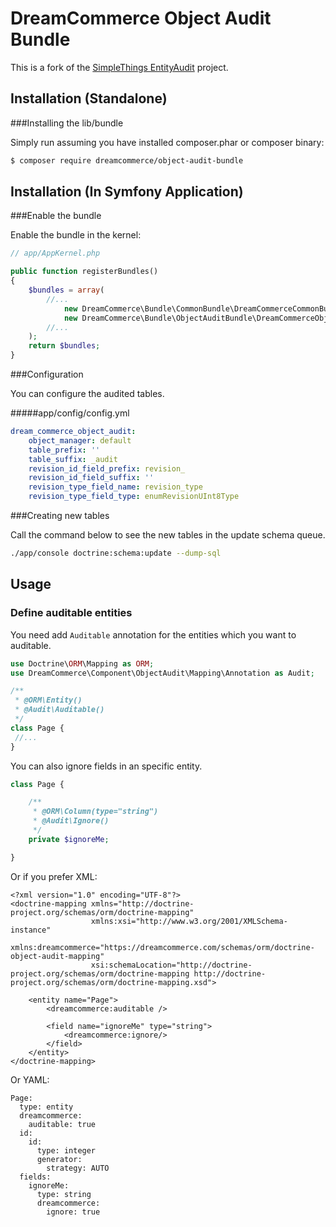 # DreamCommerce Object Audit Bundle

This is a fork of the [SimpleThings EntityAudit](https://github.com/simplethings/EntityAudit) project.

## Installation (Standalone)

###Installing the lib/bundle

Simply run assuming you have installed composer.phar or composer binary:

``` bash
$ composer require dreamcommerce/object-audit-bundle
```

## Installation (In Symfony Application)

###Enable the bundle

Enable the bundle in the kernel:

``` php
// app/AppKernel.php

public function registerBundles()
{
    $bundles = array(
        //...
            new DreamCommerce\Bundle\CommonBundle\DreamCommerceCommonBundle(),
            new DreamCommerce\Bundle\ObjectAuditBundle\DreamCommerceObjectAuditBundle(),
        //...
    );
    return $bundles;
}
```

###Configuration

You can configure the audited tables. 

#####app/config/config.yml
```yml
dream_commerce_object_audit:
    object_manager: default
    table_prefix: ''
    table_suffix: _audit
    revision_id_field_prefix: revision_
    revision_id_field_suffix: ''
    revision_type_field_name: revision_type
    revision_type_field_type: enumRevisionUInt8Type
```

###Creating new tables

Call the command below to see the new tables in the update schema queue.

```bash
./app/console doctrine:schema:update --dump-sql 
```

## Usage

### Define auditable entities
 
You need add `Auditable` annotation for the entities which you want to auditable.
  
```php
use Doctrine\ORM\Mapping as ORM;
use DreamCommerce\Component\ObjectAudit\Mapping\Annotation as Audit;

/**
 * @ORM\Entity()
 * @Audit\Auditable()
 */
class Page {
 //...
}
```

You can also ignore fields in an specific entity.
 
```php
class Page {

    /**
     * @ORM\Column(type="string")
     * @Audit\Ignore()
     */
    private $ignoreMe;

}
``` 

Or if you prefer XML:

```
<?xml version="1.0" encoding="UTF-8"?>
<doctrine-mapping xmlns="http://doctrine-project.org/schemas/orm/doctrine-mapping"
                  xmlns:xsi="http://www.w3.org/2001/XMLSchema-instance"
                  xmlns:dreamcommerce="https://dreamcommerce.com/schemas/orm/doctrine-object-audit-mapping"
                  xsi:schemaLocation="http://doctrine-project.org/schemas/orm/doctrine-mapping http://doctrine-project.org/schemas/orm/doctrine-mapping.xsd">

    <entity name="Page">
        <dreamcommerce:auditable />
        
        <field name="ignoreMe" type="string">
            <dreamcommerce:ignore/>
        </field>
    </entity>
</doctrine-mapping>
```

Or YAML:

```
Page:
  type: entity
  dreamcommerce:
    auditable: true
  id:
    id:
      type: integer
      generator:
        strategy: AUTO
  fields:
    ignoreMe:
      type: string
      dreamcommerce:
        ignore: true
```
